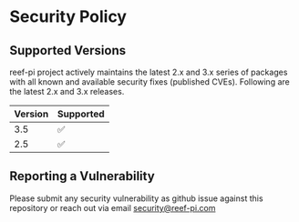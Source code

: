 # Security Policy

## Supported Versions

reef-pi project actively maintains the latest 2.x and 3.x series of packages with
all known and available security fixes (published CVEs). Following are the latest 2.x and 3.x releases.

| Version | Supported          |
| ------- | ------------------ |
| 3.5     | :white_check_mark: |
| 2.5     | :white_check_mark: |                |

## Reporting a Vulnerability

Please submit any security vulnerability as github issue against this repository or reach out via email security@reef-pi.com
